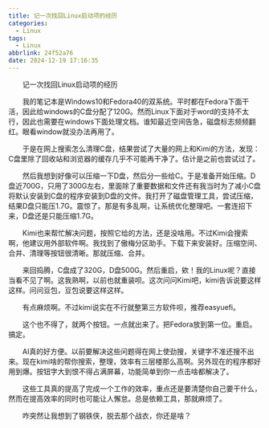 ```yaml
---
title: 记一次找回Linux启动项的经历
categories:
  - Linux
tags:
  - Linux
abbrlink: 24f52a76
date: 2024-12-19 17:16:35
---
```

&emsp;&emsp;记一次找回Linux启动项的经历
<!--less-->
&emsp;&emsp;我的笔记本是Windows10和Fedora40的双系统。平时都在Fedora下面干活，因此给windows的C盘分配了120G。然而Linux下面对于word的支持不太行，因此也需要在windows下面处理文档。谁知最近空间告急，磁盘标志频频翻红。眼看window就没办法再用了。

&emsp;&emsp;于是在网上搜索怎么清理C盘，结果尝试了大量的网上和Kimi的方法，发现：C盘里除了回收站和浏览器的缓存几乎不可能再干净了。估计是之前也尝试过了。

&emsp;&emsp;然后我想到好像可以压缩一下D盘，然后分一些给C。于是准备开始压缩。D盘近700G，只用了300G左右，里面除了重要数据和文件还有我当时为了减小C盘将默认安装到C盘的程序安装到D盘的文件。我打开了磁盘管理工具，尝试压缩，结果D盘只能压1.7G。震惊了。那是有多乱啊，让系统优化整理吧。一套连招下来，D盘还是只能压缩1.7G。

&emsp;&emsp;Kimi也来帮忙解决问题，按照它给的方法，还是没啥用。不过Kimi会搜索啊，他建议用外部软件啊。我找到了傲梅分区助手。下载下来安装好。压缩空间、合并、清理等按钮很清晰。那就压缩、合并。

&emsp;&emsp;来回捣腾，C盘成了320G，D盘500G。然后重启，欸！我的Linux呢？直接当看不见了啊。这我熟啊，以前也就重装呗。这次问问Kimi吧，kimi告诉说要这样这样。问问豆包，豆包说要这样这样。

&emsp;&emsp;有点麻烦啊。不过kimi说实在不行就整第三方软件呗，推荐easyuefi。

&emsp;&emsp;这个也不得了，就两个按钮。一点就出来了。把Fedora放到第一位。重启。搞定。

&emsp;&emsp;AI真的好方便。以前要解决这些问题得在网上使劲搜，关键字不准还搜不出来。现在kimi啥的帮你搜索，整理，效率有三层楼那么高啊。另外现在的程序都好用到爆。按钮字大到恨不得占满屏幕，功能简单到你一点击啥都解决了。

&emsp;&emsp;这些工具真的提高了完成一个工作的效率，重点还是要清楚你自己要干什么，然而在提高效率的同时也可能让人懈怠。总是依赖工具，那就麻烦了。

&emsp;&emsp;咋突然让我想到了钢铁侠，脱去那个战衣，你还是啥？
